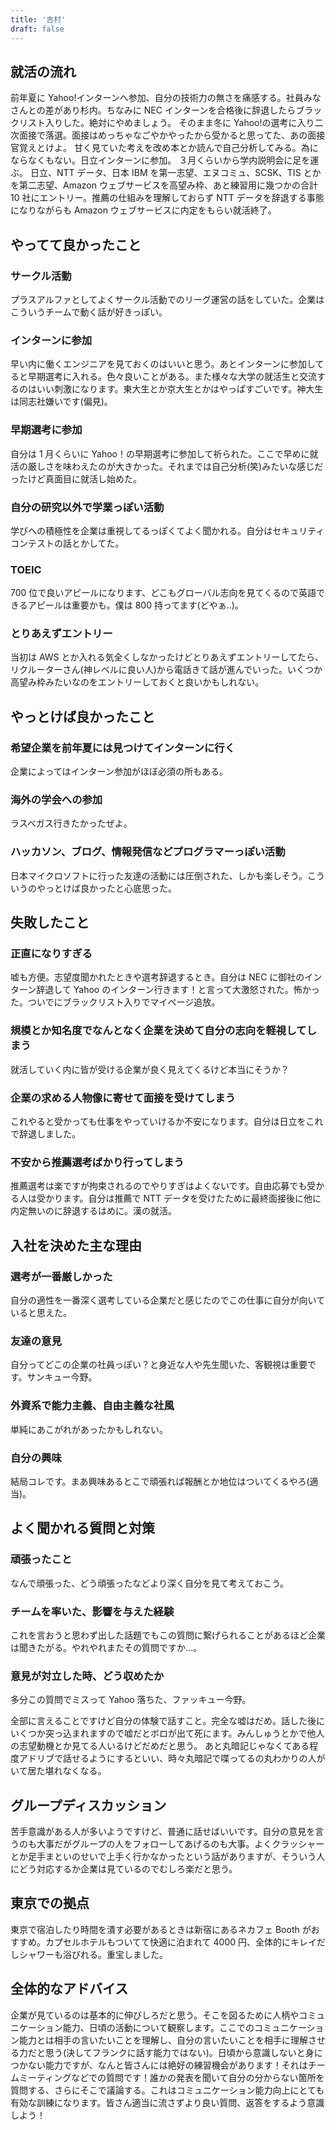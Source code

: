 ```yaml
---
title: '吉村'
draft: false
---
```


## 就活の流れ

前年夏に Yahoo!インターンへ参加、自分の技術力の無さを痛感する。社員みなさんとの差があり杉内。ちなみに NEC インターンを合格後に辞退したらブラックリスト入りした。絶対にやめましょう。
そのまま冬に Yahoo!の選考に入り二次面接で落選。面接はめっちゃなごやかやったから受かると思ってた、あの面接官覚えとけよ。
甘く見ていた考えを改め本とか読んで自己分析してみる。為にならなくもない。日立インターンに参加。
３月くらいから学内説明会に足を運ぶ。
日立、NTT データ、日本 IBM を第一志望、エヌコミュ、SCSK、TIS とかを第二志望、Amazon ウェブサービスを高望み枠、あと練習用に幾つかの合計 10 社にエントリー。推薦の仕組みを理解しておらず NTT データを辞退する事態になりながらも Amazon ウェブサービスに内定をもらい就活終了。

## やってて良かったこと

### サークル活動

プラスアルファとしてよくサークル活動でのリーグ運営の話をしていた。企業はこういうチームで動く話が好きっぽい。

### インターンに参加

早い内に働くエンジニアを見ておくのはいいと思う。あとインターンに参加してると早期選考に入れる。色々良いことがある。また様々な大学の就活生と交流するのはいい刺激になります。東大生とか京大生とかはやっぱすごいです。神大生は同志社嫌いです(偏見)。

### 早期選考に参加

自分は 1 月くらいに Yahoo！の早期選考に参加して祈られた。ここで早めに就活の厳しさを味わえたのが大きかった。それまでは自己分析(笑)みたいな感じだったけど真面目に就活し始めた。

### 自分の研究以外で学業っぽい活動

学びへの積極性を企業は重視してるっぽくてよく聞かれる。自分はセキュリティコンテストの話とかしてた。

### TOEIC

700 位で良いアピールになります、どこもグローバル志向を見てくるので英語できるアピールは重要かも。僕は 800 持ってます(どやぁ‥)。

### とりあえずエントリー

当初は AWS とか入れる気全くしなかったけどとりあえずエントリーしてたら、リクルーターさん(神レベルに良い人)から電話きて話が進んでいった。いくつか高望み枠みたいなのをエントリーしておくと良いかもしれない。

## やっとけば良かったこと

### 希望企業を前年夏には見つけてインターンに行く

企業によってはインターン参加がほぼ必須の所もある。

### 海外の学会への参加

ラスベガス行きたかったぜよ。

### ハッカソン、ブログ、情報発信などプログラマーっぽい活動

日本マイクロソフトに行った友達の活動には圧倒された、しかも楽しそう。こういうのやっとけば良かったと心底思った。

## 失敗したこと

### 正直になりすぎる

嘘も方便。志望度聞かれたときや選考辞退するとき。自分は NEC に御社のインターン辞退して Yahoo のインターン行きます！と言って大激怒された。怖かった。ついでにブラックリスト入りでマイページ追放。

### 規模とか知名度でなんとなく企業を決めて自分の志向を軽視してしまう

就活していく内に皆が受ける企業が良く見えてくるけど本当にそうか？

### 企業の求める人物像に寄せて面接を受けてしまう

これやると受かっても仕事をやっていけるか不安になります。自分は日立をこれで辞退しました。

### 不安から推薦選考ばかり行ってしまう

推薦選考は楽ですが拘束されるのでやりすぎはよくないです。自由応募でも受かる人は受かります。自分は推薦で NTT データを受けたために最終面接後に他に内定無いのに辞退するはめに。漢の就活。

## 入社を決めた主な理由

### 選考が一番厳しかった

自分の適性を一番深く選考している企業だと感じたのでこの仕事に自分が向いていると思えた。

### 友達の意見

自分ってどこの企業の社員っぽい？と身近な人や先生聞いた、客観視は重要です。サンキュー今野。

### 外資系で能力主義、自由主義な社風

単純にあこがれがあったかもしれない。

### 自分の興味

結局コレです。まあ興味あるとこで頑張れば報酬とか地位はついてくるやろ(適当)。

## よく聞かれる質問と対策

### 頑張ったこと

なんで頑張った、どう頑張ったなどより深く自分を見て考えておこう。

### チームを率いた、影響を与えた経験

これを言おうと思わず出した話題でもこの質問に繋げられることがあるほど企業は聞きたがる。やれやれまたその質問ですか…。

### 意見が対立した時、どう収めたか

多分この質問でミスって Yahoo 落ちた、ファッキュー今野。

全部に言えることですけど自分の体験で話すこと。完全な嘘はだめ。話した後にいくつか突っ込まれますので嘘だとボロが出て死にます。みんしゅうとかで他人の志望動機とか見てる人いるけどだめだと思う。
あと丸暗記じゃなくてある程度アドリブで話せるようにするといい、時々丸暗記で喋ってるの丸わかりの人がいて居た堪れなくなる。

## グループディスカッション

苦手意識がある人が多いようですけど、普通に話せばいいです。自分の意見を言うのも大事だがグループの人をフォローしてあげるのも大事。よくクラッシャーとか足手まといのせいで上手く行かなかったという話がありますが、そういう人にどう対応するか企業は見ているのでむしろ楽だと思う。

## 東京での拠点

東京で宿泊したり時間を潰す必要があるときは新宿にあるネカフェ Booth がおすすめ。カプセルホテルもついてて快適に泊まれて 4000 円、全体的にキレイだしシャワーも浴びれる。重宝しました。

## 全体的なアドバイス

企業が見ているのは基本的に伸びしろだと思う。そこを図るために人柄やコミュニケーション能力、日頃の活動について観察します。ここでのコミュニケーション能力とは相手の言いたいことを理解し、自分の言いたいことを相手に理解させる力だと思う(決してフランクに話す能力ではない)。日頃から意識しないと身につかない能力ですが、なんと皆さんには絶好の練習機会があります！それはチームミーティングなどでの質問です！誰かの発表を聞いて自分の分からない箇所を質問する、さらにそこで議論する。これはコミュニケーション能力向上にとても有効な訓練になります。皆さん適当に流さずより良い質問、返答をするよう意識しよう！
